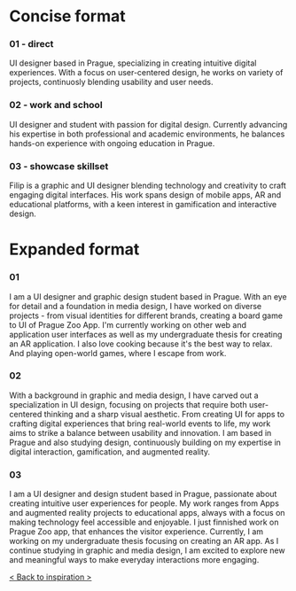 # Concise format

### 01 - direct
UI designer based in Prague, specializing in creating intuitive digital experiences. With a focus on user-centered design, he works on variety of projects, continuosly blending usability and user needs. 

### 02 - work and school
UI designer and student with passion for digital design. Currently advancing his expertise in both professional and academic environments, he balances hands-on experience with ongoing education in Prague.

### 03 - showcase skillset

Filip is a graphic and UI designer blending technology and creativity to craft engaging digital interfaces. His work spans design of mobile apps, AR and educational platforms, with a keen interest in gamification and interactive design.


# Expanded format

### 01

I am a UI designer and graphic design student based in Prague. With an eye for detail and a foundation in media design, I have worked on diverse projects - from visual identities for different brands, creating a board game to UI of Prague Zoo App. I'm currently working on other web and application user interfaces as well as my undergraduate thesis for creating an AR application.
I also love cooking because it's the best way to relax. And playing open-world games, where I escape from work.

### 02

With a background in graphic and media design, I have carved out a specialization in UI design, focusing on projects that require both user-centered thinking and a sharp visual aesthetic. From creating UI for apps to crafting digital experiences that bring real-world events to life, my work aims to strike a balance between usability and innovation. I am based in Prague and also studying design, continuously building on my expertise in digital interaction, gamification, and augmented reality.

### 03

I am a UI designer and design student based in Prague, passionate about creating intuitive user experiences for people. My work ranges from Apps and augmented reality projects to educational apps, always with a focus on making technology feel accessible and enjoyable.
I just finnished work on Prague Zoo app, that enhances the visitor experience. Currently, I am working on my undergraduate thesis focusing on creating an AR app. As I continue studying in graphic and media design, I am excited to explore new and meaningful ways to make everyday interactions more engaging.


[< Back to inspiration >](Inspo.md)
